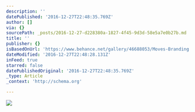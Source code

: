 ```yaml
---
description: ''
datePublished: '2016-12-27T22:48:35.769Z'
author: []
via: {}
sourcePath: _posts/2016-12-27-d228380a-1827-4f45-9d3d-58e5a7e0b27b.md
title: ''
publisher: {}
isBasedOnUrl: 'https://www.behance.net/gallery/46688053/Moves-Branding'
dateModified: '2016-12-27T22:48:28.131Z'
inFeed: true
starred: false
datePublishedOriginal: '2016-12-27T22:48:35.769Z'
_type: Article
_context: 'http://schema.org'

---
```

![](https://the-grid-user-content.s3-us-west-2.amazonaws.com/db6dbc25-8e09-4edd-8a2b-377e83fbf28a.jpg)